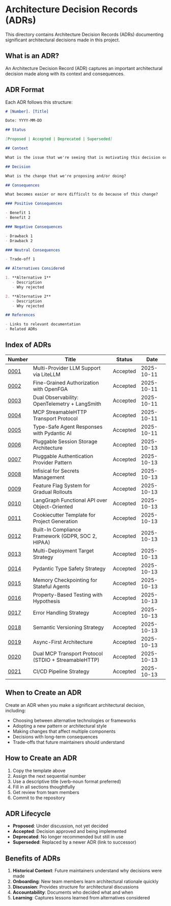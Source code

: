 # Architecture Decision Records (ADRs)

This directory contains Architecture Decision Records (ADRs) documenting significant architectural decisions made in this project.

## What is an ADR?

An Architecture Decision Record (ADR) captures an important architectural decision made along with its context and consequences.

## ADR Format

Each ADR follows this structure:

```markdown
# [Number]. [Title]

Date: YYYY-MM-DD

## Status

[Proposed | Accepted | Deprecated | Superseded]

## Context

What is the issue that we're seeing that is motivating this decision or change?

## Decision

What is the change that we're proposing and/or doing?

## Consequences

What becomes easier or more difficult to do because of this change?

### Positive Consequences

- Benefit 1
- Benefit 2

### Negative Consequences

- Drawback 1
- Drawback 2

### Neutral Consequences

- Trade-off 1

## Alternatives Considered

1. **Alternative 1**
   - Description
   - Why rejected

2. **Alternative 2**
   - Description
   - Why rejected

## References

- Links to relevant documentation
- Related ADRs
```

## Index of ADRs

| Number | Title | Status | Date |
|--------|-------|--------|------|
| [0001](0001-llm-multi-provider.md) | Multi-Provider LLM Support via LiteLLM | Accepted | 2025-10-11 |
| [0002](0002-openfga-authorization.md) | Fine-Grained Authorization with OpenFGA | Accepted | 2025-10-11 |
| [0003](0003-dual-observability.md) | Dual Observability: OpenTelemetry + LangSmith | Accepted | 2025-10-11 |
| [0004](0004-mcp-streamable-http.md) | MCP StreamableHTTP Transport Protocol | Accepted | 2025-10-11 |
| [0005](0005-pydantic-ai-integration.md) | Type-Safe Agent Responses with Pydantic AI | Accepted | 2025-10-11 |
| [0006](0006-session-storage-architecture.md) | Pluggable Session Storage Architecture | Accepted | 2025-10-13 |
| [0007](0007-authentication-provider-pattern.md) | Pluggable Authentication Provider Pattern | Accepted | 2025-10-13 |
| [0008](0008-infisical-secrets-management.md) | Infisical for Secrets Management | Accepted | 2025-10-13 |
| [0009](0009-feature-flag-system.md) | Feature Flag System for Gradual Rollouts | Accepted | 2025-10-13 |
| [0010](0010-langgraph-functional-api.md) | LangGraph Functional API over Object-Oriented | Accepted | 2025-10-13 |
| [0011](0011-cookiecutter-template-strategy.md) | Cookiecutter Template for Project Generation | Accepted | 2025-10-13 |
| [0012](0012-compliance-framework-integration.md) | Built-In Compliance Framework (GDPR, SOC 2, HIPAA) | Accepted | 2025-10-13 |
| [0013](0013-multi-deployment-target-strategy.md) | Multi-Deployment Target Strategy | Accepted | 2025-10-13 |
| [0014](0014-pydantic-type-safety.md) | Pydantic Type Safety Strategy | Accepted | 2025-10-13 |
| [0015](0015-memory-checkpointing.md) | Memory Checkpointing for Stateful Agents | Accepted | 2025-10-13 |
| [0016](0016-property-based-testing-strategy.md) | Property-Based Testing with Hypothesis | Accepted | 2025-10-13 |
| [0017](0017-error-handling-strategy.md) | Error Handling Strategy | Accepted | 2025-10-13 |
| [0018](0018-semantic-versioning-strategy.md) | Semantic Versioning Strategy | Accepted | 2025-10-13 |
| [0019](0019-async-first-architecture.md) | Async-First Architecture | Accepted | 2025-10-13 |
| [0020](0020-dual-mcp-transport-protocol.md) | Dual MCP Transport Protocol (STDIO + StreamableHTTP) | Accepted | 2025-10-13 |
| [0021](0021-cicd-pipeline-strategy.md) | CI/CD Pipeline Strategy | Accepted | 2025-10-13 |

## When to Create an ADR

Create an ADR when you make a significant architectural decision, including:

- Choosing between alternative technologies or frameworks
- Adopting a new pattern or architectural style
- Making changes that affect multiple components
- Decisions with long-term consequences
- Trade-offs that future maintainers should understand

## How to Create an ADR

1. Copy the template above
2. Assign the next sequential number
3. Use a descriptive title (verb-noun format preferred)
4. Fill in all sections thoughtfully
5. Get review from team members
6. Commit to the repository

## ADR Lifecycle

- **Proposed**: Under discussion, not yet decided
- **Accepted**: Decision approved and being implemented
- **Deprecated**: No longer recommended but still in use
- **Superseded**: Replaced by a newer ADR (link to successor)

## Benefits of ADRs

1. **Historical Context**: Future maintainers understand why decisions were made
2. **Onboarding**: New team members learn architectural rationale quickly
3. **Discussion**: Provides structure for architectural discussions
4. **Accountability**: Documents who decided what and when
5. **Learning**: Captures lessons learned from alternatives considered
